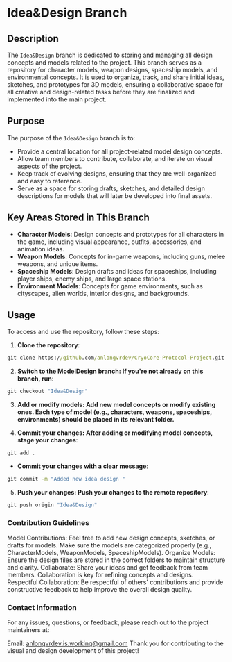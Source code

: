 # Idea&Design Branch

## Description

The `Idea&Design` branch is dedicated to storing and managing all design concepts and models related to the project. This branch serves as a repository for character models, weapon designs, spaceship models, and environmental concepts. It is used to organize, track, and share initial ideas, sketches, and prototypes for 3D models, ensuring a collaborative space for all creative and design-related tasks before they are finalized and implemented into the main project.

## Purpose

The purpose of the `Idea&Design` branch is to:
- Provide a central location for all project-related model design concepts.
- Allow team members to contribute, collaborate, and iterate on visual aspects of the project.
- Keep track of evolving designs, ensuring that they are well-organized and easy to reference.
- Serve as a space for storing drafts, sketches, and detailed design descriptions for models that will later be developed into final assets.

## Key Areas Stored in This Branch

- **Character Models**: Design concepts and prototypes for all characters in the game, including visual appearance, outfits, accessories, and animation ideas.
- **Weapon Models**: Concepts for in-game weapons, including guns, melee weapons, and unique items.
- **Spaceship Models**: Design drafts and ideas for spaceships, including player ships, enemy ships, and large space stations.
- **Environment Models**: Concepts for game environments, such as cityscapes, alien worlds, interior designs, and backgrounds.

## Usage

To access and use the repository, follow these steps:

1. **Clone the repository**:
```cmd
git clone https://github.com/anlongvrdev/CryoCore-Protocol-Project.git
```
2. **Switch to the ModelDesign branch: If you're not already on this branch, run**:
```cmd
git checkout "Idea&Design"
```
3. **Add or modify models: Add new model concepts or modify existing ones. Each type of model (e.g., characters, weapons, spaceships, environments) should be placed in its relevant folder.**

4. **Commit your changes: After adding or modifying model concepts, stage your changes**:
```cmd
git add .
```
  - **Commit your changes with a clear message**:
```cmd
git commit -m "Added new idea design "
```
5. **Push your changes: Push your changes to the remote repository**:
```cmd
git push origin "Idea&Design"
```

### Contribution Guidelines
Model Contributions: Feel free to add new design concepts, sketches, or drafts for models. Make sure the models are categorized properly (e.g., CharacterModels, WeaponModels, SpaceshipModels).
Organize Models: Ensure the design files are stored in the correct folders to maintain structure and clarity.
Collaborate: Share your ideas and get feedback from team members. Collaboration is key for refining concepts and designs.
Respectful Collaboration: Be respectful of others' contributions and provide constructive feedback to help improve the overall design quality.

### Contact Information
For any issues, questions, or feedback, please reach out to the project maintainers at:

Email: anlongvrdev.is.working@gmail.com
Thank you for contributing to the visual and design development of this project!
